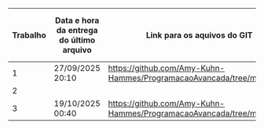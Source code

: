 | Trabalho | Data e hora da entrega do último arquivo | Link para os aquivos do GIT | Fez tudo o que foi solicitado e no prazo
| ------------- | ------------- | ------------- | ------------- |
| 1  | 27/09/2025 20:10 | https://github.com/Amy-Kuhn-Hammes/ProgramacaoAvancada/tree/main/trab1 | Sim |
| 2  |  |  |  |
| 3  | 19/10/2025 00:40 | https://github.com/Amy-Kuhn-Hammes/ProgramacaoAvancada/tree/main/trab3 | Sim |
